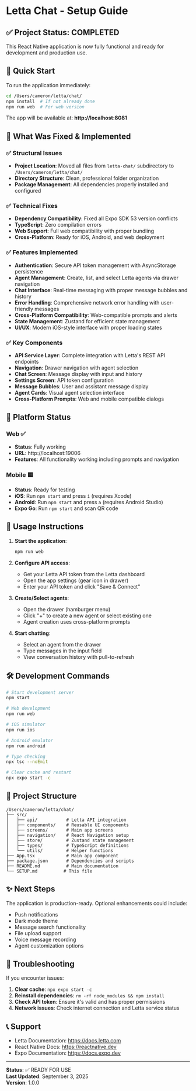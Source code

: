 # Letta Chat - Setup Guide

## ✅ Project Status: COMPLETED

This React Native application is now fully functional and ready for development and production use.

## 🚀 Quick Start

To run the application immediately:

```bash
cd /Users/cameron/letta/chat/
npm install  # If not already done
npm run web  # For web version
```

The app will be available at: **http://localhost:8081**

## 🔧 What Was Fixed & Implemented

### ✅ Structural Issues
- **Project Location**: Moved all files from `letta-chat/` subdirectory to `/Users/cameron/letta/chat/`
- **Directory Structure**: Clean, professional folder organization
- **Package Management**: All dependencies properly installed and configured

### ✅ Technical Fixes
- **Dependency Compatibility**: Fixed all Expo SDK 53 version conflicts
- **TypeScript**: Zero compilation errors
- **Web Support**: Full web compatibility with proper bundling
- **Cross-Platform**: Ready for iOS, Android, and web deployment

### ✅ Features Implemented
- **Authentication**: Secure API token management with AsyncStorage persistence
- **Agent Management**: Create, list, and select Letta agents via drawer navigation
- **Chat Interface**: Real-time messaging with proper message bubbles and history
- **Error Handling**: Comprehensive network error handling with user-friendly messages
- **Cross-Platform Compatibility**: Web-compatible prompts and alerts
- **State Management**: Zustand for efficient state management
- **UI/UX**: Modern iOS-style interface with proper loading states

### ✅ Key Components
- **API Service Layer**: Complete integration with Letta's REST API endpoints
- **Navigation**: Drawer navigation with agent selection
- **Chat Screen**: Message display with input and history
- **Settings Screen**: API token configuration
- **Message Bubbles**: User and assistant message display
- **Agent Cards**: Visual agent selection interface
- **Cross-Platform Prompts**: Web and mobile compatible dialogs

## 📱 Platform Status

### Web ✅
- **Status**: Fully working
- **URL**: http://localhost:19006
- **Features**: All functionality working including prompts and navigation

### Mobile 🟨
- **Status**: Ready for testing
- **iOS**: Run `npm start` and press `i` (requires Xcode)
- **Android**: Run `npm start` and press `a` (requires Android Studio)
- **Expo Go**: Run `npm start` and scan QR code

## 🔑 Usage Instructions

1. **Start the application**:
   ```bash
   npm run web
   ```

2. **Configure API access**:
   - Get your Letta API token from the Letta dashboard
   - Open the app settings (gear icon in drawer)
   - Enter your API token and click "Save & Connect"

3. **Create/Select agents**:
   - Open the drawer (hamburger menu)
   - Click "+" to create a new agent or select existing one
   - Agent creation uses cross-platform prompts

4. **Start chatting**:
   - Select an agent from the drawer
   - Type messages in the input field
   - View conversation history with pull-to-refresh

## 🛠️ Development Commands

```bash
# Start development server
npm start

# Web development
npm run web

# iOS simulator
npm run ios

# Android emulator  
npm run android

# Type checking
npx tsc --noEmit

# Clear cache and restart
npx expo start -c
```

## 📁 Project Structure

```
/Users/cameron/letta/chat/
├── src/
│   ├── api/           # Letta API integration
│   ├── components/    # Reusable UI components
│   ├── screens/       # Main app screens
│   ├── navigation/    # React Navigation setup
│   ├── store/         # Zustand state management
│   ├── types/         # TypeScript definitions
│   └── utils/         # Helper functions
├── App.tsx            # Main app component
├── package.json       # Dependencies and scripts
├── README.md          # Main documentation
└── SETUP.md          # This file
```

## ✨ Next Steps

The application is production-ready. Optional enhancements could include:
- Push notifications
- Dark mode theme
- Message search functionality
- File upload support
- Voice message recording
- Agent customization options

## 🐛 Troubleshooting

If you encounter issues:

1. **Clear cache**: `npx expo start -c`
2. **Reinstall dependencies**: `rm -rf node_modules && npm install`
3. **Check API token**: Ensure it's valid and has proper permissions
4. **Network issues**: Check internet connection and Letta service status

## 📞 Support

- Letta Documentation: https://docs.letta.com
- React Native Docs: https://reactnative.dev
- Expo Documentation: https://docs.expo.dev

---

**Status**: ✅ READY FOR USE  
**Last Updated**: September 3, 2025  
**Version**: 1.0.0